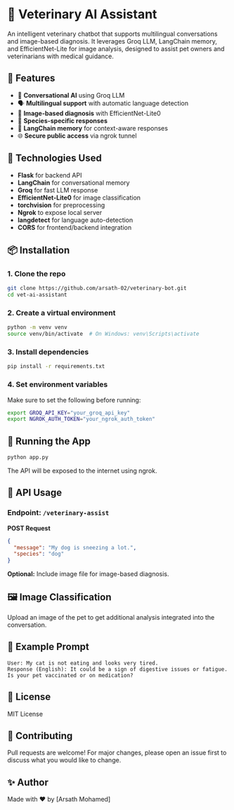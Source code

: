 # 🐾 Veterinary AI Assistant

An intelligent veterinary chatbot that supports multilingual conversations and image-based diagnosis. It leverages Groq LLM, LangChain memory, and EfficientNet-Lite for image analysis, designed to assist pet owners and veterinarians with medical guidance.

## 🚀 Features

- 🧠 **Conversational AI** using Groq LLM
- 🗣️ **Multilingual support** with automatic language detection
- 📸 **Image-based diagnosis** with EfficientNet-Lite0
- 🐶 **Species-specific responses**
- 📜 **LangChain memory** for context-aware responses
- 🌐 **Secure public access** via ngrok tunnel

## 🧩 Technologies Used

- **Flask** for backend API
- **LangChain** for conversational memory
- **Groq** for fast LLM response
- **EfficientNet-Lite0** for image classification
- **torchvision** for preprocessing
- **Ngrok** to expose local server
- **langdetect** for language auto-detection
- **CORS** for frontend/backend integration

## 📦 Installation

### 1. Clone the repo

```bash
git clone https://github.com/arsath-02/veterinary-bot.git
cd vet-ai-assistant
```

### 2. Create a virtual environment

```bash
python -m venv venv
source venv/bin/activate  # On Windows: venv\Scripts\activate
```

### 3. Install dependencies

```bash
pip install -r requirements.txt
```

### 4. Set environment variables

Make sure to set the following before running:

```bash
export GROQ_API_KEY="your_groq_api_key"
export NGROK_AUTH_TOKEN="your_ngrok_auth_token"
```

## 🏃 Running the App

```bash
python app.py
```

The API will be exposed to the internet using ngrok.

## 🧪 API Usage

### Endpoint: `/veterinary-assist`

**POST Request**

```json
{
  "message": "My dog is sneezing a lot.",
  "species": "dog"
}
```

**Optional:** Include image file for image-based diagnosis.

## 🖼️ Image Classification

Upload an image of the pet to get additional analysis integrated into the conversation.

## 🤖 Example Prompt

```
User: My cat is not eating and looks very tired.
Response (English): It could be a sign of digestive issues or fatigue. Is your pet vaccinated or on medication?
```

## 📄 License

MIT License

## 🙌 Contributing

Pull requests are welcome! For major changes, please open an issue first to discuss what you would like to change.

## ✨ Author

Made with ❤️ by [Arsath Mohamed]

